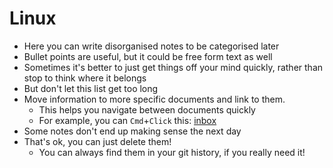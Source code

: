 # Linux

* Here you can write disorganised notes to be categorised later
* Bullet points are useful, but it could be free form text as well
* Sometimes it's better to just get things off your mind quickly, rather than stop to think where it belongs
* But don't let this list get too long
* Move information to more specific documents and link to them.
  * This helps you navigate between documents quickly
  * For example, you can `Cmd`+`Click` this: [inbox](../inbox.md)
* Some notes don't end up making sense the next day
* That's ok, you can just delete them!
  * You can always find them in your git history, if you really need it!

